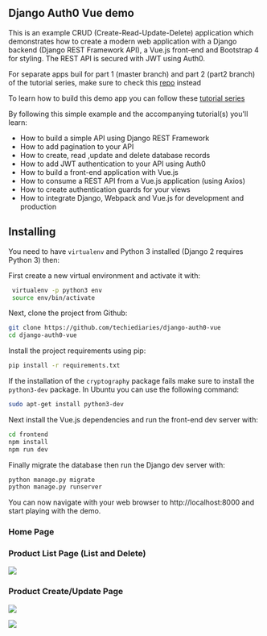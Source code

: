 ## Django Auth0 Vue demo

This is an example CRUD (Create-Read-Update-Delete) application which demonstrates how to create a modern web application with a Django backend (Django REST Framework API), a Vue.js front-end and Bootstrap 4 for styling. The REST API is secured with JWT using Auth0. 

For separate apps buil for part 1 (master branch) and part 2 (part2 branch) of the tutorial series, make sure to check this [repo](https://github.com/techiediaries/djangovue/) instead

To learn how to build this demo app you can follow these [tutorial series](https://www.techiediaries.com/django-vuejs-auth0)

By following this simple example and the accompanying tutorial(s) you'll learn: 

* How to build a simple API using Django REST Framework
* How to add pagination to your API
* How to create, read ,update and delete database records 
* How to add JWT authentication to your API using Auth0
* How to build a front-end application with Vue.js 
* How to consume a REST API from a Vue.js application (using Axios)
* How to create authentication guards for your views
* How to integrate Django, Webpack and Vue.js for development and production 

## Installing

You need to have `virtualenv` and Python 3 installed (Django 2 requires Python 3) then:

First create a new virtual environment and activate it with:

```bash
 virtualenv -p python3 env
 source env/bin/activate
```

Next, clone the project from Github:

```bash
git clone https://github.com/techiediaries/django-auth0-vue
cd django-auth0-vue
```

Install the project requirements using pip:

```bash
pip install -r requirements.txt
```

If the installation of the `cryptography` package fails make sure to install the `python3-dev` package. In Ubuntu you can use the following command:

```bash
sudo apt-get install python3-dev
``` 

Next install the Vue.js dependencies and run the front-end dev server with:

```bash
cd frontend
npm install
npm run dev
```

Finally migrate the database then run the Django dev server with:

```bash
python manage.py migrate
python manage.py runserver
``` 

You can now navigate with your web browser to http://localhost:8000 and start playing with the demo.



### Home Page

### Product List Page (List and Delete)

![](https://screenshots.firefoxusercontent.com/images/626c02b0-accb-45a6-b40b-eec4ea313374.png)

### Product Create/Update Page

![](https://screenshots.firefoxusercontent.com/images/78a19152-0ee0-4dbc-866b-9098d4e3be44.png)

![](https://screenshots.firefoxusercontent.com/images/4c509022-0cf2-428c-baf1-676398c061b2.png)


